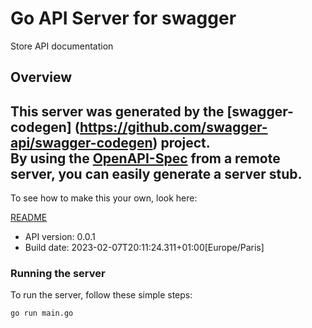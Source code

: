 # Go API Server for swagger

Store API documentation

## Overview
This server was generated by the [swagger-codegen]
(https://github.com/swagger-api/swagger-codegen) project.  
By using the [OpenAPI-Spec](https://github.com/OAI/OpenAPI-Specification) from a remote server, you can easily generate a server stub.  
-

To see how to make this your own, look here:

[README](https://github.com/swagger-api/swagger-codegen/blob/master/README.md)

- API version: 0.0.1
- Build date: 2023-02-07T20:11:24.311+01:00[Europe/Paris]


### Running the server
To run the server, follow these simple steps:

```
go run main.go
```

